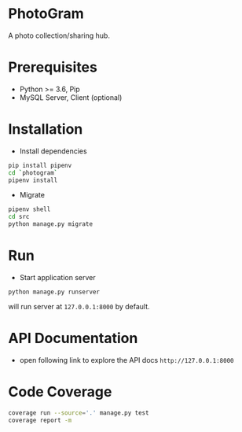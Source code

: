 # PhotoGram

A photo collection/sharing hub.

# Prerequisites
- Python >= 3.6, Pip
- MySQL Server, Client (optional)

# Installation
- Install dependencies
```bash
pip install pipenv
cd `photogram`
pipenv install
```

- Migrate
```bash
pipenv shell
cd src
python manage.py migrate
```

# Run
- Start application server
```
python manage.py runserver
```

will run server at `127.0.0.1:8000` by default.

# API Documentation
- open following link to explore the API docs
`http://127.0.0.1:8000`

# Code Coverage
```bash
coverage run --source='.' manage.py test
coverage report -m
```
